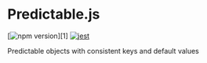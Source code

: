 # Predictable.js
[![npm version](https://badge.fury.io/js/predictable.svg)][1]
[![jest](https://jestjs.io/img/jest-badge.svg)](https://github.com/facebook/jest)

Predictable objects with consistent keys and default values
